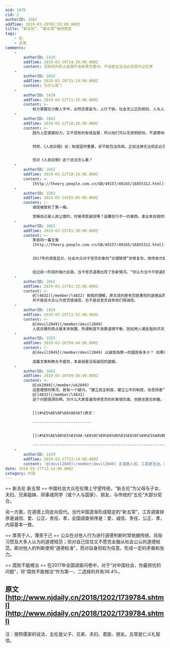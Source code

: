 ```yaml
---
aid: 1076
cid: 2
authorID: 1662
addTime: 2019-03-20T02:55:00.000Z
title: “新五伦”、“新五常”悄然而至
tags:
    - 伦
    - 五常
comments:
    -
        authorID: 1429
        addTime: 2019-03-20T14:35:00.000Z
        content: 没有权利的人民就不会有责任意识，不谈民主法治必无现代之伦常
    -
        authorID: 1662
        addTime: 2019-03-20T15:24:00.000Z
        content: 为什么呢？
    -
        authorID: 1429
        addTime: 2019-03-22T11:55:00.000Z
        content: >-
            权力掌握在少数人手中，必然恣意妄为，上行下效，社会无公正的规则，人与人之间必竞争于阴谋诡计，统治者为了维护自己的统治，以愚民之策，使人民竭力争夺私利而忘记公义，以达到分而治之的目的。
    -
        authorID: 1662
        addTime: 2019-03-22T18:26:00.000Z
        content: >-
            因为上层掌握权力，又不受到的有效监督，所以他们可以无视明规则，不道德地牟取私利。论语说：君子之德风，小人之德草。上层的行为品德会被下层的人学习效仿。整个社会的道德水平下降，而这正中统治者下怀。因为这有利于他们浑水摸鱼。


            然而，《人民日报》说：制度固然重要，却不能包治百病。正如法律无法规定必须对陌生人微笑一样，道德的温情不能只靠法律涵养。……许多时候，正因为某些机制还不够合理，源自个体的道德努力才显得格外珍贵。唯有借助这种想象的力量，我们才能及时填补制度的价值真空，并积聚起改善制度的道德力量。


            您对《人民日报》这个说法怎么看？
    -
        authorID: 1662
        addTime: 2019-03-22T18:26:00.000Z
        content: >-
            [http://theory.people.com.cn/GB/49157/49165/16855312.html](http://theory.people.com.cn/GB/49157/49165/16855312.html)
    -
        authorID: 1503
        addTime: 2019-03-24T05:05:00.000Z
        content: |-
            诚信被放到了第一條。

            宣稱自己是人民公僕的，你覺得其誠信嗎？這種言行不一的東西，拿出來自我吹噓自討其辱。
    -
        authorID: 1662
        addTime: 2019-03-25T01:30:00.000Z
        content: >-
            来自同一篇文章
            [http://theory.people.com.cn/GB/49157/49165/16855312.html](http://theory.people.com.cn/GB/49157/49165/16855312.html)


            2017年的调查显示，社会大众对于官员形象的”伦理联想”非常复杂，排序依次是：官僚、有权有势、公仆、有本事、决定命运、贪官、惹不起躲得起、遇到大事可以信任的人。虽有19.3%认同为“公仆，为老百姓谋福利”，2.9%“遇到大事可以信任的人”，但其他都比较复杂，甚至负面。


            经过前一阶段的强力反腐，当今官员道德出现了些新情况。“你认为当今干部道德中最突出的问题是什么？”2013年和2017年两次调查，共识度较高，八大问题中一般变化都只是相邻两大问题调换次序：“贪污受贿”与“以权谋私”在第一、二位中互换位置；“生活作风腐败”和“政绩工程，折腾百姓”在第三、四位中互换位置；“铺张浪费”和“拉帮结派”在第七、八位中互换位置。变化最大的只有一个，即“平庸，不作为”，从第五位上升到第三位；位序唯一没变的，是“官僚主义”在两次调查中都处于第六位，说明“平庸，不作为”已经成为官员道德的新问题。
    -
        authorID: 1662
        addTime: 2019-03-25T01:32:00.000Z
        content: >-
            @[l4832](/member/l4832) 按我的理解，原文说的是老百姓重视的道德品质，以诚信为第一位。
            并不是说大众认为官员很诚信，也不是说官员自夸他们很诚信。
    -
        authorID: 1429
        addTime: 2019-03-25T11:52:00.000Z
        content: >-
            @[devil2049](/member/devil2049)
            人民日报的观点是本末倒置，所谓制度不良靠道德平衡，犹如用人潮去阻挡洪流，所以说，当今最道德的事情，就是建立民主制度。只有建立公平的制度，惩恶扬善，无人敢置身于法外，则行善之人，万众景仰，行恶之人不敢触犯众怒，社会秩序自然清明。
    -
        authorID: 1503
        addTime: 2019-03-26T09:44:00.000Z
        content: |-
            @[devil2049](/member/devil2049) 以誠信為第一的國民有多少？ 如果是主流，共匪就沒有了生存空間。

            這篇文章粉飾太平盛世，本身就是沒有誠信的證據。
    -
        authorID: 1662
        addTime: 2019-03-26T09:56:00.000Z
        content: >-
            @[ok2049](/member/ok2049)
            这是理想的情况。我有一个疑问，“建立民主制度，建立公平的制度，惩恶扬善”这几项行动的主语是谁呢？这些事业谁有能力主导呢？主导者的品行如何保证呢？
            @[l4832](/member/l4832)
            这个问题很深刻啊。为什么大家普遍觉得官员的形象很负面，但是还是忍耐着。也许根本没有替代选项。


            [](#%E5%8E%9F%E6%96%87)原文：

            --------------------------


            [](#%E5%AE%98%E5%83%9A-%E6%9C%89%E6%9D%83%E6%9C%89%E5%8A%BF-%E5%85%AC%E4%BB%86-%E6%9C%89%E6%9C%AC%E4%BA%8B-%E5%86%B3%E5%AE%9A%E5%91%BD%E8%BF%90-%E8%B4%AA%E5%AE%98-%E6%83%B9%E4%B8%8D%E8%B5%B7%E8%BA%B2%E5%BE%97%E8%B5%B7-%E9%81%87%E5%88%B0%E5%A4%A7%E4%BA%8B%E5%8F%AF%E4%BB%A5%E4%BF%A1%E4%BB%BB%E7%9A%84%E4%BA%BA-%E8%99%BD%E6%9C%8919-3-%E8%AE%A4%E5%90%8C%E4%B8%BA-%E5%85%AC%E4%BB%86-%E4%B8%BA%E8%80%81%E7%99%BE%E5%A7%93%E8%B0%8B%E7%A6%8F%E5%88%A9-2-9-%E9%81%87%E5%88%B0%E5%A4%A7%E4%BA%8B%E5%8F%AF%E4%BB%A5%E4%BF%A1%E4%BB%BB%E7%9A%84%E4%BA%BA-%E4%BD%86%E5%85%B6%E4%BB%96%E9%83%BD%E6%AF%94%E8%BE%83%E5%A4%8D%E6%9D%82-%E7%94%9A%E8%87%B3%E8%B4%9F%E9%9D%A2)官僚、有权有势、公仆、有本事、决定命运、贪官、惹不起躲得起、遇到大事可以信任的人。虽有19.3%认同为“公仆，为老百姓谋福利”，2.9%“遇到大事可以信任的人”，但其他都比较复杂，甚至负面。

            -----------------------------------------------------------------------------------------------------------------------------------------------------------------------------------------------------------------------------------------------------------------------------------------------------------------------------------------------------------------------------------------------------------------------------------------------------------------------------------------------------------------------------------------------------------------------------------------------------------------------------------------------------------------------------------------------------------------------------------------------------------------------
    -
        authorID: 1429
        addTime: 2019-03-27T13:14:00.000Z
        content: '@[devil2049](/member/devil2049) 主语是人民，工具是法治，原则是透明，方法是自治'
date: 2019-03-27T13:14:00.000Z
category: 时政
---
```


\== 新五伦 新五常 == 中国社会大众在伦理上守望传统，“新五伦”为父母与子女、夫妇、兄弟姐妹、同事或同学（或个人与国家）、朋友，与传统的“五伦”大部分契合。

另一方面，在道德上则走向现代。当代中国逐渐形成稳定的“新五常”，江苏调查排序是诚信、爱、公正、责任、孝，全国调查排序是：爱、诚信、责任、公正、孝，内容基本一致。

\== 厚责于人，薄责于己 == 公众在对他人行为进行道德判断时常依据传统、风俗习惯及大多人认为的道德规范；但对自己往往又不愿完全服从社会公认的道德规范，即对他人的判断使用“道德标准”，而对自身则较为任意，形成一定的矛盾和张力。

\== 腐败不能根治 == 在2017年全国调查问卷中，对于“对中国社会，你最担忧的问题”，将“腐败不能根治”作为第一、二选择的共有38.4%，

[](#%E5%8E%9F%E6%96%87-http-www-njdaily-cn-2018-1202-1739784-shtml)原文 [http://www.njdaily.cn/2018/1202/1739784.shtml](http://www.njdaily.cn/2018/1202/1739784.shtml)
--------------------------------------------------------------------------------------------------------------------------------------------------------------------

注：按照儒家的说法，五伦是父子、兄弟、夫妇、君臣、朋友。五常是仁义礼智信。
